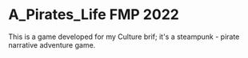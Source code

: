 # A_Pirates_Life FMP 2022
 This is a game developed for my Culture brif; it's a steampunk - pirate narrative adventure game.

